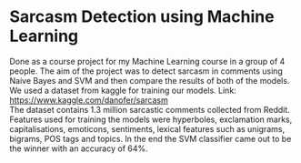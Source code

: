 # Sarcasm Detection using Machine Learning
Done as a course project for my Machine Learning course in a group of 4 people. The aim of the project was to detect sarcasm in comments using Naive Bayes and SVM and then compare the results of both of the models. We used a dataset from kaggle for training our models. Link: https://www.kaggle.com/danofer/sarcasm    
The dataset contains 1.3 million sarcastic comments collected from Reddit. Features used for training the models were hyperboles, exclamation marks, capitalisations, emoticons, sentiments, lexical features such as unigrams, bigrams, POS tags and topics. In the end the SVM classifier came out to be the winner with an accuracy of 64%.

